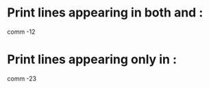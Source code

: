 # Print lines appearing in both <file-1> and <file-2>:

comm -12 <file-1> <file-2>

# Print lines appearing only in <file-1>:

comm -23 <file-1> <file-2>
